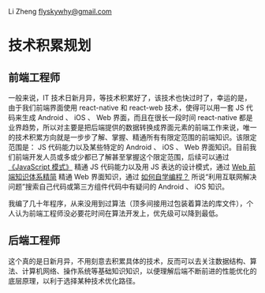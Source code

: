 Li Zheng <flyskywhy@gmail.com>

# 技术积累规划

## 前端工程师
一般来说，IT 技术日新月异，等技术积累好了，该技术也快过时了，幸运的是，由于我们前端界面使用 react-native 和 react-web 技术，使得可以用一套 JS 代码来生成 Android 、 iOS 、 Web 界面，而且在很长一段时间 react-native 都是业界趋势，所以对主要是把后端提供的数据转换成界面元素的前端工作来说，唯一的技术积累方向就是一步步了解、掌握、精通所有有限定范围的前端知识。该限定范围是： JS 代码能力以及某些特定的 Android 、 iOS 、 Web 界面知识。目前我们前端开发人员或多或少都已了解甚至掌握这个限定范围，后续可以通过 [《JavaScript 模式》](https://wizardforcel.gitbooks.io/javascript-patterns/content/index.html) 精通 JS 代码能力以及用 JS 表达的设计模式，通过 [Web 前端知识体系精简](http://www.linuxeden.com/a/8182) 精通 Web 界面知识，通过 [如何自学编程？](https://www.bilibili.com/read/cv578131/) 所说“利用互联网解决问题”搜索自己代码或第三方组件代码中有疑问的 Android 、 iOS 知识。

我编了几十年程序，从来没用到过算法（顶多间接用过包装着算法的库文件），个人认为前端工程师没必要花时间在算法开发上，优先级可以降到最低。

## 后端工程师
这个真的是日新月异，不用刻意去积累具体的技术，反而可以去关注数据结构、算法、计算机网络、操作系统等基础知识知识，以便理解后端不断前进的性能优化的底层原理，以利于选择某种技术优化路径。
